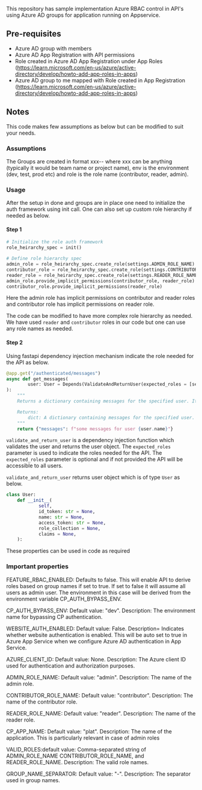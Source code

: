 This repository has sample implementation Azure RBAC control in API's using Azure AD groups for application running on Appservice.

## Pre-requisites

- Azure AD group with members
- Azure AD App Registration with API permissions
- Role created in Azure AD App Registration under App Roles (https://learn.microsoft.com/en-us/azure/active-directory/develop/howto-add-app-roles-in-apps)
- Azure AD group to me mapped with Role created in App Registration (https://learn.microsoft.com/en-us/azure/active-directory/develop/howto-add-app-roles-in-apps)

## Notes

This code makes few assumptions as below but can be modified to suit your needs.

### Assumptions

The Groups are created in format xxx-<env>-<role> where xxx can be anything (typically it would be team name or project name), env is the environment (dev, test, prod etc) and role
is the role name (contributor, reader, admin).

### Usage

After the setup in done and groups are in place one need to initialize the auth framework using init call. One can also set up custom role hierarchy if needed as below.

#### Step 1

```python 
# Initialize the role auth framework
role_heirarchy_spec = init()

# Define role hierarchy spec
admin_role = role_heirarchy_spec.create_role(settings.ADMIN_ROLE_NAME)
contributor_role = role_heirarchy_spec.create_role(settings.CONTRIBUTOR_ROLE_NAME)
reader_role = role_heirarchy_spec.create_role(settings.READER_ROLE_NAME)
admin_role.provide_implicit_permissions(contributor_role, reader_role)
contributor_role.provide_implicit_permissions(reader_role)
```

Here the admin role has implicit permissions on contributor and reader roles and contributor role has implicit permissions on reader role.

The code can be modified to have more complex role hierarchy as needed. We have used `reader` and `contributor` roles in our code but one can use any role names as needed.

#### Step 2

Using fastapi dependency injection mechanism indicate the role needed for the API as below.

```python
@app.get("/authenticated/messages")
async def get_messages(
        user: User = Depends(ValidateAndReturnUser(expected_roles = [settings.READER_ROLE_NAME])),
):
    """
    Returns a dictionary containing messages for the specified user. It uses dependency injection to get the user object. The RBAC validations are performed in ValidateAndReturnUser.

    Returns:
        dict: A dictionary containing messages for the specified user.
    """
    return {"messages": f"some messages for user {user.name}"}
```

`validate_and_return_user` is a dependency injection function which validates the user and returns the user object. The `expected_roles` parameter is used to indicate the roles
needed for the API. The `expected_roles` parameter is optional and if not provided the API will be accessible to all users.

`validate_and_return_user` returns user object which is of type `User` as below.

```python
class User:
    def __init__(
            self,
            id_token: str = None,
            name: str = None,
            access_token: str = None,
            role_collection = None,
            claims = None,
    ):
```

These properties can be used in code as required

### Important properties

FEATURE_RBAC_ENABLED: Defaults to false. This will enable API to derive roles based on group names if set to true. If set to false it will assume all users as admin user. The
environment in this case will be derived from the environment variable CP_AUTH_BYPASS_ENV.

CP_AUTH_BYPASS_ENV: Default value: "dev". Description: The environment name for bypassing CP authentication.

WEBSITE_AUTH_ENABLED: Default value: False. Description= Indicates whether website authentication is enabled. This will be auto set to true in Azure App Service when we configure
Azure AD authentication in App Service.

AZURE_CLIENT_ID: Default value: None. Description: The Azure client ID used for authentication and authorization purposes.

ADMIN_ROLE_NAME: Default value: "admin". Description: The name of the admin role.

CONTRIBUTOR_ROLE_NAME: Default value: "contributor". Description: The name of the contributor role.

READER_ROLE_NAME: Default value: "reader". Description: The name of the reader role.

CP_APP_NAME: Default value: "plat". Description: The name of the application. This is
particularly relevant in case of admin roles

VALID_ROLES:default value: Comma-separated string of ADMIN_ROLE_NAME CONTRIBUTOR_ROLE_NAME, and READER_ROLE_NAME. Description: The valid role names.

GROUP_NAME_SEPARATOR: Default value: "-". Description: The separator used in group names.

